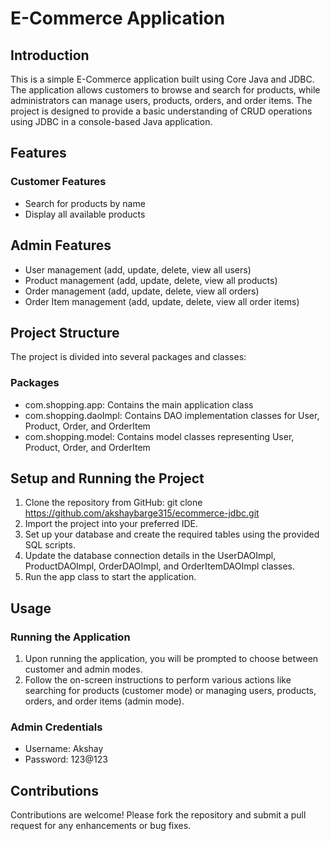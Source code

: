 # E-Commerce Application
## Introduction
This is a simple E-Commerce application built using Core Java and JDBC. The application allows customers to browse and search for products, while administrators can manage users, products, orders, and order items. The project is designed to provide a basic understanding of CRUD operations using JDBC in a console-based Java application.

## Features
### Customer Features
+ Search for products by name
+ Display all available products
## Admin Features
+ User management (add, update, delete, view all users)
+ Product management (add, update, delete, view all products)
+ Order management (add, update, delete, view all orders)
+ Order Item management (add, update, delete, view all order items)

## Project Structure
The project is divided into several packages and classes:

### Packages
+ com.shopping.app: Contains the main application class
+ com.shopping.daoImpl: Contains DAO implementation classes for User, Product, Order, and OrderItem
+ com.shopping.model: Contains model classes representing User, Product, Order, and OrderItem

## Setup and Running the Project
1. Clone the repository from GitHub:
  git clone https://github.com/akshaybarge315/ecommerce-jdbc.git
2. Import the project into your preferred IDE.
3. Set up your database and create the required tables using the provided SQL scripts.
4. Update the database connection details in the UserDAOImpl, ProductDAOImpl, OrderDAOImpl, and OrderItemDAOImpl classes.
5. Run the app class to start the application.
## Usage
### Running the Application
1. Upon running the application, you will be prompted to choose between customer and admin modes.
2. Follow the on-screen instructions to perform various actions like searching for products (customer mode) or managing users, products, orders, and order items (admin mode).
### Admin Credentials
+ Username: Akshay
+ Password: 123@123
## Contributions
Contributions are welcome! Please fork the repository and submit a pull request for any enhancements or bug fixes.

